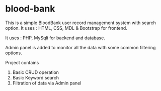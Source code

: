 # blood-bank

This is a simple BloodBank user record management system with search option. 
It uses : 
 HTML, CSS, MDL & Bootstrap for frontend. 

It uses :
 PHP, MySqli for backend and database. 

Admin panel is added to monitor all the data with some common filtering options. 

Project contains 

1. Basic CRUD operation
2. Basic Keyword search
3. Filtration of data via Admin panel